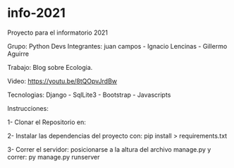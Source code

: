 # info-2021
Proyecto para el informatorio 2021

Grupo: Python Devs
Integrantes: juan campos - Ignacio Lencinas - Gillermo Aguirre

Trabajo: Blog sobre Ecologia.

Video: https://youtu.be/8tQOpvJrdBw

Tecnologias: Django - SqlLite3 - Bootstrap - Javascripts



Instrucciones:

1- Clonar el Repositorio en: 

2- Instalar las dependencias del proyecto con: pip install > requirements.txt

3- Correr el servidor: posicionarse a la altura del archivo manage.py y correr: py manage.py runserver





